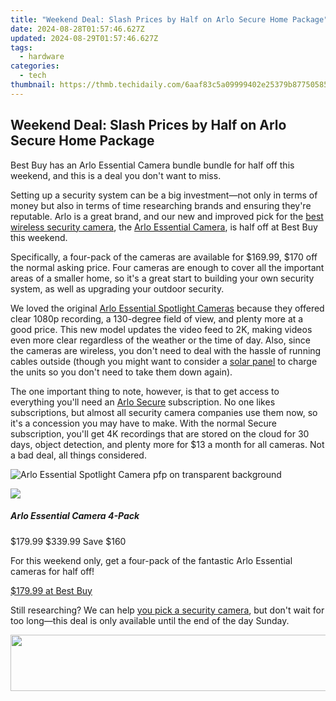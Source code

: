 ```yaml
---
title: "Weekend Deal: Slash Prices by Half on Arlo Secure Home Package"
date: 2024-08-28T01:57:46.627Z
updated: 2024-08-29T01:57:46.627Z
tags:
  - hardware
categories:
  - tech
thumbnail: https://thmb.techidaily.com/6aaf83c5a09999402e25379b87750585dedbdeb12f25c6a6196a672ab852e088.jpg
---
```


## Weekend Deal: Slash Prices by Half on Arlo Secure Home Package

Best Buy has an Arlo Essential Camera bundle bundle for half off this weekend, and this is a deal you don't want to miss.

 Setting up a security system can be a big investment—not only in terms of money but also in terms of time researching brands and ensuring they're reputable. Arlo is a great brand, and our new and improved pick for the [best wireless security camera](https://screen-capture.techidaily.com/updated-in-2024-enhance-your-game-experience-with-these-5-screen-capture-techniques-for-minecraft-mac/), the [Arlo Essential Camera](https://shop-links.co/link/?exclusive=1&publisher_slug=itechdaily19598&url=https%3A%2F%2Fwww.bestbuy.com%2Fsite%2Farlo-essential-4-camera-outdoor-wireless-2k-security-camera-2nd-generation-with-yard-sign-white%2F6553152.p%3FskuId%3D6553152), is half off at Best Buy this weekend.

 Specifically, a four-pack of the cameras are available for $169.99, $170 off the normal asking price. Four cameras are enough to cover all the important areas of a smaller home, so it's a great start to building your own security system, as well as upgrading your outdoor security.

 We loved the original [Arlo Essential Spotlight Cameras](https://www.amazon.com/Arlo-Essential-Spotlight-Wire-Free-VMC2330B/dp/B08B3B3LQ3?tag=hotoge-20&ascsubtag=UUhtgUeUpU2003648&asc%5Frefurl=https%3A%2F%2Fwww.howtogeek.com%2Falro-security-bundle%2F&asc%5Fcampaign=Affiliate) because they offered clear 1080p recording, a 130-degree field of view, and plenty more at a good price. This new model updates the video feed to 2K, making videos even more clear regardless of the weather or the time of day. Also, since the cameras are wireless, you don't need to deal with the hassle of running cables outside (though you might want to consider a [solar panel](https://screen-capture.techidaily.com/updated-2024-approved-game-streaming-tool-analysis-choose-obs-or-shadowplay/) to charge the units so you don't need to take them down again).

 The one important thing to note, however, is that to get access to everything you'll need an [Arlo Secure](https://www.arlo.com/en-us/arlosecure.html) subscription. No one likes subscriptions, but almost all security camera companies use them now, so it's a concession you may have to make. With the normal Secure subscription, you'll get 4K recordings that are stored on the cloud for 30 days, object detection, and plenty more for $13 a month for all cameras. Not a bad deal, all things considered.

![Arlo Essential Spotlight Camera pfp on transparent background](https://static1.howtogeekimages.com/wordpress/wp-content/uploads/2023/12/arlo-essential-spotlight-camera-pfp.png) 

![](https://static1.howtogeekimages.com/wordpresshttps://static0.howtogeekimages.com/wordpress/wp-content/uploads/2024/01/htg-best-of-2024-1.png) 

#####  Arlo Essential Camera 4-Pack

$179.99 $339.99 Save $160 

For this weekend only, get a four-pack of the fantastic Arlo Essential cameras for half off!

[$179.99 at Best Buy](https://shop-links.co/link/?exclusive=1&publisher_slug=itechdaily19598&url=https%3A%2F%2Fwww.bestbuy.com%2Fsite%2Farlo-essential-4-camera-outdoor-wireless-2k-security-camera-2nd-generation-with-yard-sign-white%2F6553152.p%3FskuId%3D6553152) 

 Still researching? We can help [you pick a security camera](https://screen-mirroring-recording.techidaily.com/in-2024-elite-mac-options-surpassing-bandicams-video-capabilities/), but don't wait for too long—this deal is only available until the end of the day Sunday.

<ins class="adsbygoogle"
     style="display:block"
     data-ad-format="autorelaxed"
     data-ad-client="ca-pub-7571918770474297"
     data-ad-slot="1223367746"></ins>



<ins class="adsbygoogle"
     style="display:block"
     data-ad-client="ca-pub-7571918770474297"
     data-ad-slot="8358498916"
     data-ad-format="auto"
     data-full-width-responsive="true"></ins>



<!-- affiliate ads begin -->
<a href="https://aligracehair.sjv.io/c/5597632/2087267/19272" target="_top" id="2087267"><img src="//a.impactradius-go.com/display-ad/19272-2087267" border="0" alt="" width="728" height="90"/></a><img height="0" width="0" src="https://imp.pxf.io/i/5597632/2087267/19272" style="position:absolute;visibility:hidden;" border="0" />
<!-- affiliate ads end -->